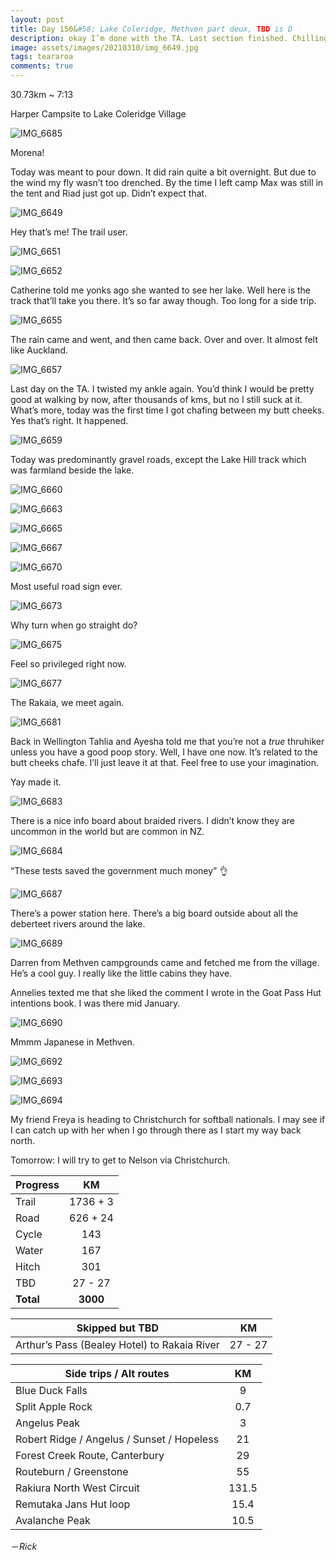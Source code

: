 ```yaml
---
layout: post
title: Day 150&#58; Lake Coleridge, Methven part deux, TBD is D
description: okay I’m done with the TA. Last section finished. Chilling in Methven now. Life goes on and I will also move on. 
image: assets/images/20210310/img_6649.jpg
tags: teararoa
comments: true
---
```


30.73km ~ 7:13

Harper Campsite to Lake Coleridge Village

![IMG_6685](/assets/images/20210310/img_6685.jpg)

Morena!

Today was meant to pour down. It did rain quite a bit overnight. But due to the wind my fly wasn’t too drenched. By the time I left camp Max was still in the tent and Riad just got up. Didn’t expect that. 

![IMG_6649](/assets/images/20210310/img_6649.jpg)

Hey that’s me! The trail user. 

![IMG_6651](/assets/images/20210310/img_6651.jpg)

![IMG_6652](/assets/images/20210310/img_6652.jpg)

Catherine told me yonks ago she wanted to see her lake. Well here is the track that’ll take you there. It’s so far away though. Too long for a side trip. 

![IMG_6655](/assets/images/20210310/img_6655.jpg)

The rain came and went, and then came back. Over and over. It almost felt like Auckland. 

![IMG_6657](/assets/images/20210310/img_6657.jpg)

Last day on the TA. I twisted my ankle again. You’d think I would be pretty good at walking by now, after thousands of kms, but no I still suck at it. What’s more, today was the first time I got chafing between my butt cheeks. Yes that’s right. It happened. 

![IMG_6659](/assets/images/20210310/img_6659.jpg)

Today was predominantly gravel roads, except the Lake Hill track which was farmland beside the lake. 

![IMG_6660](/assets/images/20210310/img_6660.jpg)

![IMG_6663](/assets/images/20210310/img_6663.jpg)

![IMG_6665](/assets/images/20210310/img_6665.jpg)

![IMG_6667](/assets/images/20210310/img_6667.jpg)

![IMG_6670](/assets/images/20210310/img_6670.jpg)

Most useful road sign ever. 

![IMG_6673](/assets/images/20210310/img_6673.jpg)

Why turn when go straight do?

![IMG_6675](/assets/images/20210310/img_6675.jpg)

Feel so privileged right now. 

![IMG_6677](/assets/images/20210310/img_6677.jpg)

The Rakaia, we meet again. 

![IMG_6681](/assets/images/20210310/img_6681.jpg)

Back in Wellington Tahlia and Ayesha told me that you’re not a _true_ thruhiker unless you have a good poop story. Well, I have one now. It’s related to the butt cheeks chafe. I’ll just leave it at that. Feel free to use your imagination. 

Yay made it. 

![IMG_6683](/assets/images/20210310/img_6683.jpg)

There is a nice info board about braided rivers. I didn’t know they are uncommon in the world but are common in NZ.

![IMG_6684](/assets/images/20210310/img_6684.jpg)

“These tests saved the government much money” 👌

![IMG_6687](/assets/images/20210310/img_6687.jpg)

There’s a power station here. There’s a big board outside about all the deberteet rivers around the lake. 

![IMG_6689](/assets/images/20210310/img_6689.jpg)

Darren from Methven campgrounds came and fetched me from the village. He’s a cool guy. I really like the little cabins they have.

Annelies texted me that she liked the comment I wrote in the Goat Pass Hut intentions book. I was there mid January. 

![IMG_6690](/assets/images/20210310/img_6690.jpg)

Mmmm Japanese in Methven. 

![IMG_6692](/assets/images/20210310/img_6692.jpg)

![IMG_6693](/assets/images/20210310/img_6693.jpg)

![IMG_6694](/assets/images/20210310/img_6694.jpg)

My friend Freya is heading to Christchurch for softball nationals. I may see if I can catch up with her when I go through there as I start my way back north. 

Tomorrow: I will try to get to Nelson via Christchurch.

| Progress | KM |
| ---- |:----:|
| Trail | 1736 + 3 |
| Road | 626 + 24 |
| Cycle | 143 |
| Water | 167 |
| Hitch | 301 |
| TBD | 27 - 27 |
| **Total** | **3000** |

| Skipped but TBD | KM |
| ---- |:----:|
| Arthur’s Pass (Bealey Hotel) to Rakaia River | 27 - 27 |

| Side trips / Alt routes | KM |
| ---- |:----:|
| Blue Duck Falls | 9 |
| Split Apple Rock | 0.7 |
| Angelus Peak | 3 |
| Robert Ridge / Angelus / Sunset / Hopeless | 21 |
| Forest Creek Route, Canterbury | 29 |
| Routeburn / Greenstone | 55 |
| Rakiura North West Circuit | 131.5 |
| Remutaka Jans Hut loop | 15.4 |
| Avalanche Peak | 10.5 |


－_Rick_